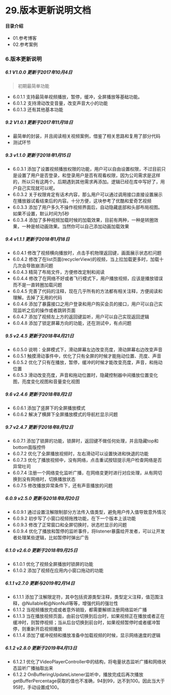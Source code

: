 # 29.版本更新说明文档
#### 目录介绍
- 01.参考博客
- 02.参考案例






### 6.版本更新说明
##### 6.1 V1.0.0 更新于2017年10月4日
> 初期最简单功能
- 6.0.1.1 支持最简单视频播放，暂停，缓冲，全屏播放等基础功能。
- 6.0.1.2 支持滑动改变音量，改变声音大小的功能
- 6.0.1.3 还有其他基本功能
##### 9.2 V1.0.1 更新于2017年11月18日
- 最简单的封装，并且阅读相关视频案例，借鉴了相关思路和复用了部分代码
- 测试环节
##### 9.3 v1.1.0 更新于2018年1月15日
- 6.0.3.1 添加了设置视频播放权限的功能，用户可以自由设置权限，不过目前只是设置了用户是否登录，和登录用户是否有观看权限，因为公司需求是这样的，所以只有这两个。后期遇到其他需求再添加。逻辑已经在库中写好了，用户自己实现就可以呢。
- 6.0.3.2 关于权限肯定有话术内容，那么用户可以通过调用接口直接设置展示在播放器试看结束后的内容。十分方便，这块参考了优酷和爱奇艺视频
- 6.0.3.3 添加了用户多久不操作视频界面后，自动隐藏底部和头部布局视图。如果不设置，默认时间为5秒
- 6.0.3.4 添加了多种视频加载时候的加载效果，目前有两种，一种是转圈效果，一种是帧动画效果。当然你可以自己添加动画加载效果
##### 9.4 v1.1.1 更新于2018年1月18日
- 6.0.4.1 修改了视频横向播放时，点击手机物理返回键，画面展示状态栏问题
- 6.0.4.2 修改了在list页面(recyclerView)的视频，当上拉加载更多时，加载十几次会导致崩溃问题
- 6.0.4.3 精简了布局文件，方便修改定制和阅读
- 6.0.4.4 修改了在网络不好或者飞行模式下，用户播放视频，应该是播放错误而不是一直转圈加载问题
- 6.0.4.5 完善了代码的注释，现在几乎所有的方法都有相关注释，方便阅读和理解。去掉了无用的代码
- 6.0.4.6 添加了暴露接口之用户登录和用户购买会员的接口，用户可以自己实现监听之后的操作或者跳转页面
- 6.0.4.7 添加了视频左上方的返回键监听，用户可以自己实现返回逻辑
- 6.0.4.8 添加了锁定屏幕方向的功能，还在测试中，有点问题
##### 9.5 v2.4.5 更新于2018年4月21日
- 6.0.5.0 说明：全屏模式下，滑动屏幕左边改变亮度，滑动屏幕右边改变声音
- 6.0.5.1 触摸滑动事件中，优化了只有全屏的时候才能拖动位置、亮度、声音
- 6.0.5.2 优化了只有在播放，暂停，缓冲的时候才能改变亮度，声音，和拖动位置
- 6.0.5.3 滑动改变亮度，声音和拖动位置时，隐藏控制器中间播放位置变化图，亮度变化视图和音量变化视图
##### 9.6 v2.4.6 更新于2018年8月2日
- 6.0.6.1 添加了竖屏下的全屏播放模式
- 6.0.6.2 解决了横屏下全屏播放模式的导航栏显示问题
##### 9.7 v2.4.7 更新于2018年8月12日
- 6.0.7.1 添加了锁屏的功能，锁屏时，返回键不做任何处理，并且隐藏top和bottom面版控件
- 6.0.7.2 优化了全屏播放视频时，左右滑动可以设置快进和快退的功能
- 6.0.7.3 优化了播放视频中，没有网络，点击重试按钮提示用户检查网络是否异常吐司
- 6.0.7.4 注册一个网络变化监听广播，在网络变更时进行对应处理，从有网切换到没有网络时，切换播放状态
- 6.0.7.5 修改播放异常条件下，还有声音播放的问题
##### 6.0.9 v2.5.0 更新与2018年8月20日
- 6.0.9.1 通过设置注解限制部分方法传入值类型，避免用户传入值导致意外情况
- 6.0.9.2 初步写了小窗口视频拖拽功能，在下一个版本上该功能
- 6.0.9.3 修改了正常窗口和全屏切换时，状态栏显示的问题
- 6.0.9.4 优化了播放和暂停的监听事件，将listener暴露给开发者，可以让开发者处理某些逻辑，比如暂停时弹出广告
##### 6.1.0 v2.6.0 更新于2018年9月25日
- 6.1.0.1 优化了视频全屏播放时锁屏的功能
- 6.1.0.2 添加了视频在应用内小窗口拖动的功能
##### 6.1.1 v2.7.0 更新与2019年2月14日
- 6.1.1.1 添加了注解限定符，其中包括资源类型注释，类型定义注释，值范围注释，@Nullable和@NonNull等等，增强代码的强壮性
- 6.1.1.2 当视频播放完成或者意外销毁，都需要解绑注册网络监听广播
- 6.1.1.3 当在播放视频页面，由前台切换到后台时，如果视频正在播放或者正在缓冲时，则暂停视频；当从后台切换到前台时，如果视频暂停时或者缓冲暂停，则重新开启视频播放
- 6.1.1.4 添加了缓冲视频和播放准备中加载视频的时候，显示网络速度的逻辑
##### 6.1.2 v2.8.0 更新于2019年4月13日
- 6.1.2.1 优化了VideoPlayerController中的结构，将电量状态监听广播和网络状态监听广播抽取出来
- 6.1.2.2 OnBufferingUpdateListener监听中，播放完成后再次播放getBufferPercentage获取的值也不准确，94到99，达不到100。因此当大于95时，手动设置成100。















